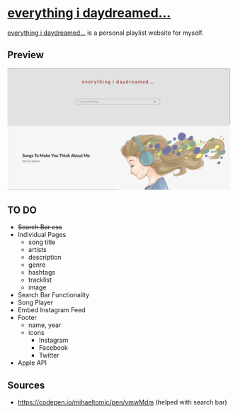 # [everything i daydreamed...](https://jachisam.github.io/everythingidaydreamed/)

[everything i daydreamed...](https://jachisam.github.io/everythingidaydreamed/) is a personal playlist website for myself.

## Preview

[![Landing Page Preview](https://raw.githubusercontent.com/jachisam/everythingidaydreamed/master/images/versions/everythingidaydreamedv2.png)](https://jachisam.github.io/everythingidaydreamed/)

## TO DO
- ~~Search Bar css~~
- Individual Pages
  - song title
  - artists
  - description
  - genre
  - hashtags
  - tracklist
  - image
- Search Bar Functionality
- Song Player
- Embed Instagram Feed
- Footer
  - name, year
  - icons
    - Instagram
    - Facebook
    - Twitter
- Apple API

## Sources
 - https://codepen.io/mihaeltomic/pen/vmwMdm (helped with search bar)
